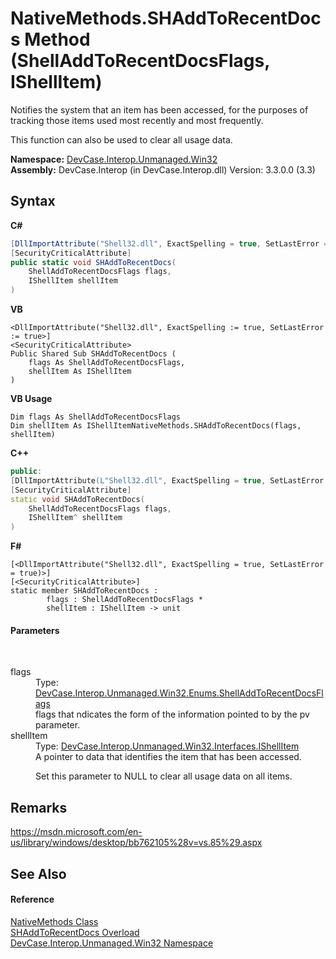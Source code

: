 # NativeMethods.SHAddToRecentDocs Method (ShellAddToRecentDocsFlags, IShellItem)
 

Notifies the system that an item has been accessed, for the purposes of tracking those items used most recently and most frequently. 

 This function can also be used to clear all usage data.

**Namespace:**&nbsp;<a href="N_DevCase_Interop_Unmanaged_Win32">DevCase.Interop.Unmanaged.Win32</a><br />**Assembly:**&nbsp;DevCase.Interop (in DevCase.Interop.dll) Version: 3.3.0.0 (3.3)

## Syntax

**C#**<br />
``` C#
[DllImportAttribute("Shell32.dll", ExactSpelling = true, SetLastError = true)]
[SecurityCriticalAttribute]
public static void SHAddToRecentDocs(
	ShellAddToRecentDocsFlags flags,
	IShellItem shellItem
)
```

**VB**<br />
``` VB
<DllImportAttribute("Shell32.dll", ExactSpelling := true, SetLastError := true>]
<SecurityCriticalAttribute>
Public Shared Sub SHAddToRecentDocs ( 
	flags As ShellAddToRecentDocsFlags,
	shellItem As IShellItem
)
```

**VB Usage**<br />
``` VB Usage
Dim flags As ShellAddToRecentDocsFlags
Dim shellItem As IShellItemNativeMethods.SHAddToRecentDocs(flags, shellItem)
```

**C++**<br />
``` C++
public:
[DllImportAttribute(L"Shell32.dll", ExactSpelling = true, SetLastError = true)]
[SecurityCriticalAttribute]
static void SHAddToRecentDocs(
	ShellAddToRecentDocsFlags flags, 
	IShellItem^ shellItem
)
```

**F#**<br />
``` F#
[<DllImportAttribute("Shell32.dll", ExactSpelling = true, SetLastError = true)>]
[<SecurityCriticalAttribute>]
static member SHAddToRecentDocs : 
        flags : ShellAddToRecentDocsFlags * 
        shellItem : IShellItem -> unit 

```


#### Parameters
&nbsp;<dl><dt>flags</dt><dd>Type: <a href="T_DevCase_Interop_Unmanaged_Win32_Enums_ShellAddToRecentDocsFlags">DevCase.Interop.Unmanaged.Win32.Enums.ShellAddToRecentDocsFlags</a><br />flags that ndicates the form of the information pointed to by the pv parameter.</dd><dt>shellItem</dt><dd>Type: <a href="T_DevCase_Interop_Unmanaged_Win32_Interfaces_IShellItem">DevCase.Interop.Unmanaged.Win32.Interfaces.IShellItem</a><br />A pointer to data that identifies the item that has been accessed. 

 Set this parameter to NULL to clear all usage data on all items.</dd></dl>

## Remarks
<a href="https://msdn.microsoft.com/en-us/library/windows/desktop/bb762105%28v=vs.85%29.aspx" target="_blank">https://msdn.microsoft.com/en-us/library/windows/desktop/bb762105%28v=vs.85%29.aspx</a>

## See Also


#### Reference
<a href="T_DevCase_Interop_Unmanaged_Win32_NativeMethods">NativeMethods Class</a><br /><a href="Overload_DevCase_Interop_Unmanaged_Win32_NativeMethods_SHAddToRecentDocs">SHAddToRecentDocs Overload</a><br /><a href="N_DevCase_Interop_Unmanaged_Win32">DevCase.Interop.Unmanaged.Win32 Namespace</a><br />